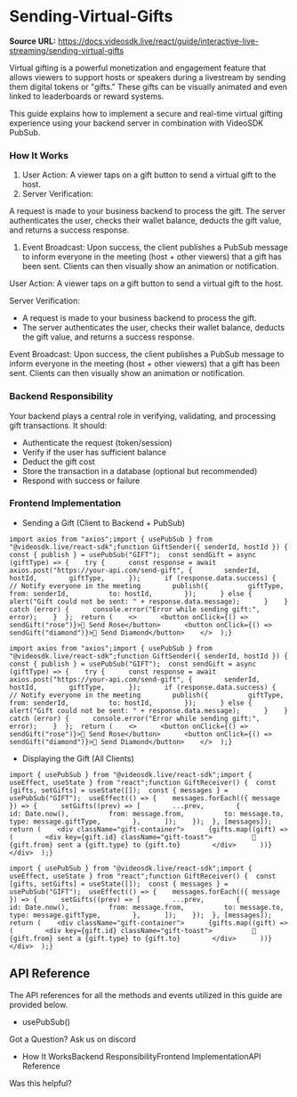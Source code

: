 # Sending-Virtual-Gifts

**Source URL:** https://docs.videosdk.live/react/guide/interactive-live-streaming/sending-virtual-gifts

Virtual gifting is a powerful monetization and engagement feature that allows viewers to support hosts or speakers during a livestream by sending them digital tokens or "gifts." These gifts can be visually animated and even linked to leaderboards or reward systems.

This guide explains how to implement a secure and real-time virtual gifting experience using your backend server in combination with VideoSDK PubSub.

### How It Works​

1. User Action: A viewer taps on a gift button to send a virtual gift to the host.
1. Server Verification:

A request is made to your business backend to process the gift.
The server authenticates the user, checks their wallet balance, deducts the gift value, and returns a success response.
1. Event Broadcast: Upon success, the client publishes a PubSub message to inform everyone in the meeting (host + other viewers) that a gift has been sent. Clients can then visually show an animation or notification.

User Action: A viewer taps on a gift button to send a virtual gift to the host.

Server Verification:

- A request is made to your business backend to process the gift.
- The server authenticates the user, checks their wallet balance, deducts the gift value, and returns a success response.

Event Broadcast: Upon success, the client publishes a PubSub message to inform everyone in the meeting (host + other viewers) that a gift has been sent. Clients can then visually show an animation or notification.

### Backend Responsibility​

Your backend plays a central role in verifying, validating, and processing gift transactions. It should:

- Authenticate the request (token/session)
- Verify if the user has sufficient balance
- Deduct the gift cost
- Store the transaction in a database (optional but recommended)
- Respond with success or failure

### Frontend Implementation​

- Sending a Gift (Client to Backend + PubSub)

```
import axios from "axios";import { usePubSub } from "@videosdk.live/react-sdk";function GiftSender({ senderId, hostId }) {  const { publish } = usePubSub("GIFT");  const sendGift = async (giftType) => {    try {      const response = await axios.post("https://your-api.com/send-gift", {        senderId,        hostId,        giftType,      });      if (response.data.success) {        // Notify everyone in the meeting        publish({          giftType,          from: senderId,          to: hostId,        });      } else {        alert("Gift could not be sent: " + response.data.message);      }    } catch (error) {      console.error("Error while sending gift:", error);    }  };  return (    <>      <button onClick={() => sendGift("rose")}>🌹 Send Rose</button>      <button onClick={() => sendGift("diamond")}>💎 Send Diamond</button>    </>  );}
```

`import axios from "axios";import { usePubSub } from "@videosdk.live/react-sdk";function GiftSender({ senderId, hostId }) {  const { publish } = usePubSub("GIFT");  const sendGift = async (giftType) => {    try {      const response = await axios.post("https://your-api.com/send-gift", {        senderId,        hostId,        giftType,      });      if (response.data.success) {        // Notify everyone in the meeting        publish({          giftType,          from: senderId,          to: hostId,        });      } else {        alert("Gift could not be sent: " + response.data.message);      }    } catch (error) {      console.error("Error while sending gift:", error);    }  };  return (    <>      <button onClick={() => sendGift("rose")}>🌹 Send Rose</button>      <button onClick={() => sendGift("diamond")}>💎 Send Diamond</button>    </>  );}`
- Displaying the Gift (All Clients)

```
import { usePubSub } from "@videosdk.live/react-sdk";import { useEffect, useState } from "react";function GiftReceiver() {  const [gifts, setGifts] = useState([]);  const { messages } = usePubSub("GIFT");  useEffect(() => {    messages.forEach(({ message }) => {      setGifts((prev) => [        ...prev,        {          id: Date.now(),          from: message.from,          to: message.to,          type: message.giftType,        },      ]);    });  }, [messages]);  return (    <div className="gift-container">      {gifts.map((gift) => (        <div key={gift.id} className="gift-toast">          🎁 {gift.from} sent a {gift.type} to {gift.to}        </div>      ))}    </div>  );}
```

`import { usePubSub } from "@videosdk.live/react-sdk";import { useEffect, useState } from "react";function GiftReceiver() {  const [gifts, setGifts] = useState([]);  const { messages } = usePubSub("GIFT");  useEffect(() => {    messages.forEach(({ message }) => {      setGifts((prev) => [        ...prev,        {          id: Date.now(),          from: message.from,          to: message.to,          type: message.giftType,        },      ]);    });  }, [messages]);  return (    <div className="gift-container">      {gifts.map((gift) => (        <div key={gift.id} className="gift-toast">          🎁 {gift.from} sent a {gift.type} to {gift.to}        </div>      ))}    </div>  );}`
## API Reference​

The API references for all the methods and events utilized in this guide are provided below.

- usePubSub()

Got a Question? Ask us on discord

- How It WorksBackend ResponsibilityFrontend ImplementationAPI Reference

Was this helpful?
